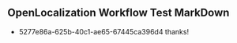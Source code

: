 ## OpenLocalization Workflow Test MarkDown
* 5277e86a-625b-40c1-ae65-67445ca396d4 thanks!

<!--HONumber=Jul16_HO2-->


